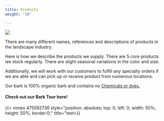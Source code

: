 ```yaml
---
title: Products
weight: "10"

---
```

![](/imgs/products-five-barks.jpg)

There are many different names, references and descriptions of products in the landscape industry.

Here is how we describe the products we supply. There are 5 core products we stock regularly. There are slight seasonal variations in the color and size.

Additionally, we will work with our customers to fulfill any specialty orders if we are able and can pick up or receive product from numerous locations.

Our bark is 100% organic bark and contains no [Chemicals or dyes. ]()

#### Check out our Bark Tour here!

  
 {{< vimeo 475592736 style="position: absolute; top: 0; left: 0; width: 50%; height: 50%; border:0;" title="test>}}